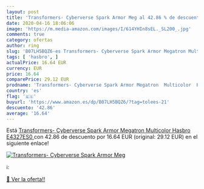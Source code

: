 ```yaml
---
layout: post
title: 'Transformers- Cyberverse Spark Armor Meg al 42.86 % de descuento'
date: 2020-04-16 18:06:06
image: 'https://m.media-amazon.com/images/I/614YHIn8sEL._SL200_.jpg'
comments: true
category: ofertas
author: ring
slug: 'B07LH5BQZ6-es Transformers- Cyberverse Spark Armor Megatron Multicolor...'
tags: [ 'hasbro', ]
actualPrice: 16.64 EUR
currency: EUR
price: 16.64
comparePrice: 29.12 EUR
prodname: 'Transformers- Cyberverse Spark Armor Megatron  Multicolor  Hasbro E4327ES0 '
country: 'es'
flag: '🇪🇸'
buyurl: 'https://www.amazon.es/dp/B07LH5BQZ6/?tag=tolees-21'
descuento: '42.86'
average: '16.64'
---
```


Está [Transformers- Cyberverse Spark Armor Megatron  Multicolor  Hasbro E4327ES0 ](https://www.amazon.es/dp/B07LH5BQZ6/?tag=tolees-21) con 42.86 de descuento por 16.64 EUR (original: 29.12 EUR) en el siguiente enlace!

[![Transformers- Cyberverse Spark Armor Meg](https://m.media-amazon.com/images/I/614YHIn8sEL._SL200_.jpg)](https://www.amazon.es/dp/B07LH5BQZ6/?tag=tolees-21)

ℹ️:


[🛒 Ver la oferta!!](https://www.amazon.es/dp/B07LH5BQZ6/?tag=tolees-21)
